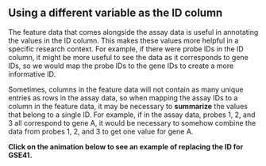 ## Using a different variable as the ID column

The feature data that comes alongside the assay data is useful in annotating the values in the ID column. This makes these values more helpful in a specific research context. For example, if there were probe IDs in the ID column, it might be more useful to see the data as it corresponds to gene IDs, so we would map the probe IDs to the gene IDs to create a more informative ID.

Sometimes, columns in the feature data will not contain as many unique entries as rows in the assay data, so when mapping the assay IDs to a column in the feature data, it may be necessary to **summarize** the values that belong to a single ID. For example, if in the assay data, probes 1, 2, and 3 all correspond to gene A, it would be necessary to somehow combine the data from probes 1, 2, and 3 to get one value for gene A.

**Click on the animation below to see an example of replacing the ID for GSE41.**

